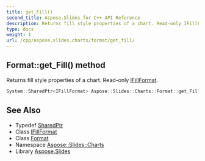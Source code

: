 ```yaml
---
title: get_Fill()
second_title: Aspose.Slides for C++ API Reference
description: Returns fill style properties of a chart. Read-only IFillFormat.
type: docs
weight: 1
url: /cpp/aspose.slides.charts/format/get_fill/
---
```

## Format::get_Fill() method


Returns fill style properties of a chart. Read-only [IFillFormat](../../../aspose.slides/ifillformat/).

```cpp
System::SharedPtr<IFillFormat> Aspose::Slides::Charts::Format::get_Fill() override
```

## See Also

* Typedef [SharedPtr](../../system/sharedptr/)
* Class [IFillFormat](../../aspose.slides/ifillformat/)
* Class [Format](./)
* Namespace [Aspose::Slides::Charts](../)
* Library [Aspose.Slides](../../)
